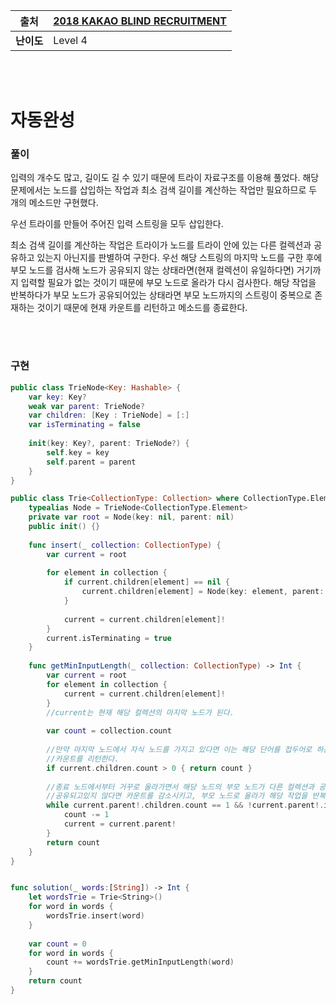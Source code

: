 |  **출처**  | **[2018 KAKAO BLIND RECRUITMENT](https://programmers.co.kr/learn/courses/30/lessons/17685)** |
| :--------: | ------------------------------------------------------------ |
| **난이도** | Level 4                                                      |

<br />

<br />

# 자동완성

### 풀이

입력의 개수도 많고, 길이도 길 수 있기 때문에 트라이 자료구조를 이용해 풀었다. 해당 문제에서는 노드를 삽입하는 작업과 최소 검색 길이를 계산하는 작업만 필요하므로 두 개의 메소드만 구현했다.

우선 트라이를 만들어 주어진 입력 스트링을 모두 삽입한다.

최소 검색 길이를 계산하는 작업은 트라이가 노드를 트라이 안에 있는 다른 컬렉션과 공유하고 있는지 아닌지를 판별하여 구한다. 우선 해당 스트링의 마지막 노드를 구한 후에 부모 노드를 검사해 노드가 공유되지 않는 상태라면(현재 컬렉션이 유일하다면) 거기까지 입력할 필요가 없는 것이기 때문에 부모 노드로 올라가 다시 검사한다. 해당 작업을 반복하다가 부모 노드가 공유되어있는 상태라면 부모 노드까지의 스트링이 중복으로 존재하는 것이기 때문에 현재 카운트를 리턴하고 메소드를 종료한다.

<br />

<br />

### 구현

```swift
public class TrieNode<Key: Hashable> {
    var key: Key?
    weak var parent: TrieNode?
    var children: [Key : TrieNode] = [:]
    var isTerminating = false
    
    init(key: Key?, parent: TrieNode?) {
        self.key = key
        self.parent = parent
    }
}

public class Trie<CollectionType: Collection> where CollectionType.Element: Hashable {
    typealias Node = TrieNode<CollectionType.Element>
    private var root = Node(key: nil, parent: nil)
    public init() {}
    
    func insert(_ collection: CollectionType) {
        var current = root
        
        for element in collection {
            if current.children[element] == nil {
                current.children[element] = Node(key: element, parent: current)
            }
            
            current = current.children[element]!
        }
        current.isTerminating = true
    }
    
    func getMinInputLength(_ collection: CollectionType) -> Int {
        var current = root
        for element in collection {
            current = current.children[element]!
        }
      	//current는 현재 해당 컬렉션의 마지막 노드가 된다.
      
        var count = collection.count
        
      	//만약 마지막 노드에서 자식 노드를 가지고 있다면 이는 해당 단어를 접두어로 하는 다른 단어가 존재한다는 의미이므로,
      	//카운트를 리턴한다.
        if current.children.count > 0 { return count }
        
      	//종료 노드에서부터 거꾸로 올라가면서 해당 노드의 부모 노드가 다른 컬렉션과 공유되고 있는지 확인한다.
      	//공유되고있지 않다면 카운트를 감소시키고, 부모 노드로 올라가 해당 작업을 반복한다.
        while current.parent!.children.count == 1 && !current.parent!.isTerminating {
            count -= 1
            current = current.parent!
        }
        return count
    }
}


func solution(_ words:[String]) -> Int {
    let wordsTrie = Trie<String>()
    for word in words {
        wordsTrie.insert(word)
    }
    
    var count = 0
    for word in words {
        count += wordsTrie.getMinInputLength(word)
    }
    return count
}
```